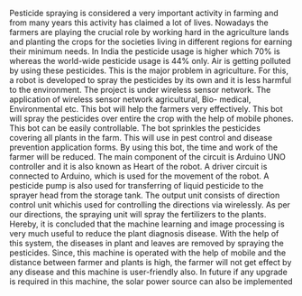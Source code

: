 Pesticide spraying is considered a very important activity in farming and from many years
this activity has claimed a lot of lives. Nowadays the farmers are playing the crucial role by
working hard in the agriculture lands and planting the crops for the societies living in different
regions for earning their minimum needs. In India the pesticide usage is higher which 70% is
whereas the world-wide pesticide usage is 44% only. Air is getting polluted by using these
pesticides. This is the major problem in agriculture. For this, a robot is developed to spray the
pesticides by its own and it is less harmful to the environment. The project is under wireless
sensor network. The application of wireless sensor network agricultural, Bio- medical,
Environmental etc. This bot will help the farmers very effectively. This bot will spray the
pesticides over entire the crop with the help of mobile phones. This bot can be easily
controllable. The bot sprinkles the pesticides covering all plants in the farm. This will use in
pest control and disease prevention application forms. By using this bot, the time and work of
the farmer will be reduced. The main component of the circuit is Arduino UNO controller and
it is also known as Heart of the robot. A driver circuit is connected to Arduino, which is used
for the movement of the robot. A pesticide pump is also used for transferring of liquid pesticide
to the sprayer head from the storage tank. The output unit consists of direction control unit
whichis used for controlling the directions via wirelessly. As per our directions, the spraying
unit will spray the fertilizers to the plants. Hereby, it is concluded that the machine learning and
image processing is very much useful to reduce the plant diagnosis disease. With the help of this
system, the diseases in plant and leaves are removed by spraying the pesticides. Since, this
machine is operated with the help of mobile and the distance between farmer and plants is high,
the farmer will not get effect by any disease and this machine is user-friendly also. In future if
any upgrade is required in this machine, the solar power source can also be implemented
